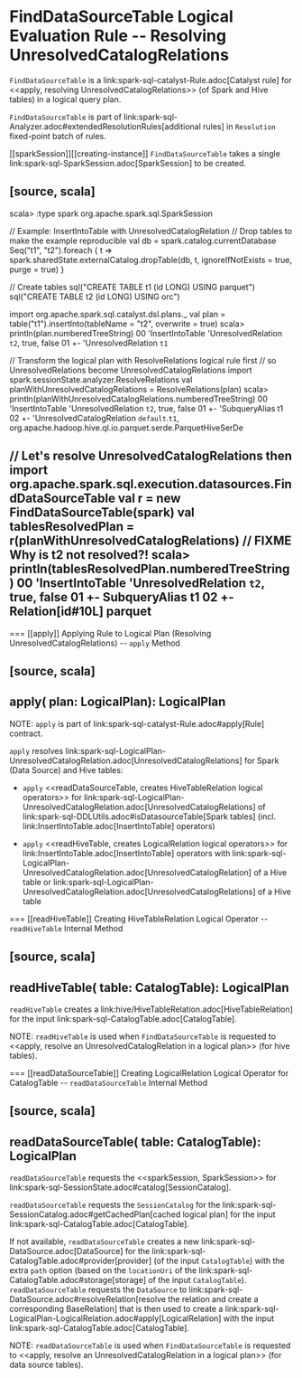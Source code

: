 # FindDataSourceTable Logical Evaluation Rule -- Resolving UnresolvedCatalogRelations

`FindDataSourceTable` is a link:spark-sql-catalyst-Rule.adoc[Catalyst rule] for <<apply, resolving UnresolvedCatalogRelations>> (of Spark and Hive tables) in a logical query plan.

`FindDataSourceTable` is part of link:spark-sql-Analyzer.adoc#extendedResolutionRules[additional rules] in `Resolution` fixed-point batch of rules.

[[sparkSession]][[creating-instance]]
`FindDataSourceTable` takes a single link:spark-sql-SparkSession.adoc[SparkSession] to be created.

[source, scala]
----
scala> :type spark
org.apache.spark.sql.SparkSession

// Example: InsertIntoTable with UnresolvedCatalogRelation
// Drop tables to make the example reproducible
val db = spark.catalog.currentDatabase
Seq("t1", "t2").foreach { t =>
  spark.sharedState.externalCatalog.dropTable(db, t, ignoreIfNotExists = true, purge = true)
}

// Create tables
sql("CREATE TABLE t1 (id LONG) USING parquet")
sql("CREATE TABLE t2 (id LONG) USING orc")

import org.apache.spark.sql.catalyst.dsl.plans._
val plan = table("t1").insertInto(tableName = "t2", overwrite = true)
scala> println(plan.numberedTreeString)
00 'InsertIntoTable 'UnresolvedRelation `t2`, true, false
01 +- 'UnresolvedRelation `t1`

// Transform the logical plan with ResolveRelations logical rule first
// so UnresolvedRelations become UnresolvedCatalogRelations
import spark.sessionState.analyzer.ResolveRelations
val planWithUnresolvedCatalogRelations = ResolveRelations(plan)
scala> println(planWithUnresolvedCatalogRelations.numberedTreeString)
00 'InsertIntoTable 'UnresolvedRelation `t2`, true, false
01 +- 'SubqueryAlias t1
02    +- 'UnresolvedCatalogRelation `default`.`t1`, org.apache.hadoop.hive.ql.io.parquet.serde.ParquetHiveSerDe

// Let's resolve UnresolvedCatalogRelations then
import org.apache.spark.sql.execution.datasources.FindDataSourceTable
val r = new FindDataSourceTable(spark)
val tablesResolvedPlan = r(planWithUnresolvedCatalogRelations)
// FIXME Why is t2 not resolved?!
scala> println(tablesResolvedPlan.numberedTreeString)
00 'InsertIntoTable 'UnresolvedRelation `t2`, true, false
01 +- SubqueryAlias t1
02    +- Relation[id#10L] parquet
----

=== [[apply]] Applying Rule to Logical Plan (Resolving UnresolvedCatalogRelations) -- `apply` Method

[source, scala]
----
apply(
  plan: LogicalPlan): LogicalPlan
----

NOTE: `apply` is part of link:spark-sql-catalyst-Rule.adoc#apply[Rule] contract.

`apply` resolves link:spark-sql-LogicalPlan-UnresolvedCatalogRelation.adoc[UnresolvedCatalogRelations] for Spark (Data Source) and Hive tables:

* `apply` <<readDataSourceTable, creates HiveTableRelation logical operators>> for link:spark-sql-LogicalPlan-UnresolvedCatalogRelation.adoc[UnresolvedCatalogRelations] of link:spark-sql-DDLUtils.adoc#isDatasourceTable[Spark tables] (incl. link:InsertIntoTable.adoc[InsertIntoTable] operators)

* `apply` <<readHiveTable, creates LogicalRelation logical operators>> for link:InsertIntoTable.adoc[InsertIntoTable] operators with link:spark-sql-LogicalPlan-UnresolvedCatalogRelation.adoc[UnresolvedCatalogRelation] of a Hive table or link:spark-sql-LogicalPlan-UnresolvedCatalogRelation.adoc[UnresolvedCatalogRelations] of a Hive table

=== [[readHiveTable]] Creating HiveTableRelation Logical Operator -- `readHiveTable` Internal Method

[source, scala]
----
readHiveTable(
  table: CatalogTable): LogicalPlan
----

`readHiveTable` creates a link:hive/HiveTableRelation.adoc[HiveTableRelation] for the input link:spark-sql-CatalogTable.adoc[CatalogTable].

NOTE: `readHiveTable` is used when `FindDataSourceTable` is requested to <<apply, resolve an UnresolvedCatalogRelation in a logical plan>> (for hive tables).

=== [[readDataSourceTable]] Creating LogicalRelation Logical Operator for CatalogTable -- `readDataSourceTable` Internal Method

[source, scala]
----
readDataSourceTable(
  table: CatalogTable): LogicalPlan
----

`readDataSourceTable` requests the <<sparkSession, SparkSession>> for link:spark-sql-SessionState.adoc#catalog[SessionCatalog].

`readDataSourceTable` requests the `SessionCatalog` for the link:spark-sql-SessionCatalog.adoc#getCachedPlan[cached logical plan] for the input link:spark-sql-CatalogTable.adoc[CatalogTable].

If not available, `readDataSourceTable` creates a new link:spark-sql-DataSource.adoc[DataSource] for the link:spark-sql-CatalogTable.adoc#provider[provider] (of the input `CatalogTable`) with the extra `path` option (based on the `locationUri` of the link:spark-sql-CatalogTable.adoc#storage[storage] of the input `CatalogTable`). `readDataSourceTable` requests the `DataSource` to link:spark-sql-DataSource.adoc#resolveRelation[resolve the relation and create a corresponding BaseRelation] that is then used to create a link:spark-sql-LogicalPlan-LogicalRelation.adoc#apply[LogicalRelation] with the input link:spark-sql-CatalogTable.adoc[CatalogTable].

NOTE: `readDataSourceTable` is used when `FindDataSourceTable` is requested to <<apply, resolve an UnresolvedCatalogRelation in a logical plan>> (for data source tables).
